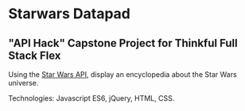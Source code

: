 # Starwars Datapad
## "API Hack" Capstone Project for Thinkful Full Stack Flex

Using the [Star Wars API](https://swapi.co), display an encyclopedia about the Star Wars universe.

Technologies:
Javascript ES6, jQuery, HTML, CSS.
